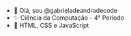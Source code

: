 - 👋 Olá, sou @gabrieladeandradecode
- ✨ Ciência da Computação - 4° Período
- 🌱 HTML, CSS e JavaScript
